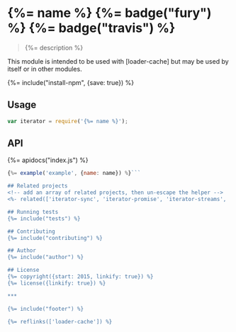 # {%= name %} {%= badge("fury") %} {%= badge("travis") %}

> {%= description %}

This module is intended to be used with [loader-cache]  but may be used by itself or in other modules.

{%= include("install-npm", {save: true}) %}

## Usage

```js
var iterator = require('{%= name %}');
```

## API
<!-- add a path or glob pattern for files with code comments to use for docs  -->
{%= apidocs("index.js") %}

```js
{%= example('example', {name: name}) %}```

## Related projects
<!-- add an array of related projects, then un-escape the helper -->
<%- related(['iterator-sync', 'iterator-promise', 'iterator-streams', 'loader-cache']) %>

## Running tests
{%= include("tests") %}

## Contributing
{%= include("contributing") %}

## Author
{%= include("author") %}

## License
{%= copyright({start: 2015, linkify: true}) %}
{%= license({linkify: true}) %}

***

{%= include("footer") %}

{%= reflinks(['loader-cache']) %}
